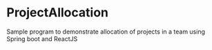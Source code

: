 # ProjectAllocation
Sample program to demonstrate allocation of projects in a team using Spring boot and ReactJS
